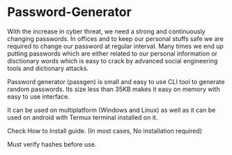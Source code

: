# Password-Generator

With the increase in cyber threat, we need a strong and continuously changing passwords. In offices and to keep our personal stuffs safe we are required to change our password at regular interval. Many times we end up putting passwords which are either related to our personal information or disctionary words which is easy to crack by advanced social engineering tools and dictionary attacks. 

Password generator (passgen) is small and easy to use CLI tool to generate random passwords. Its size less than 35KB makes it easy on memory with easy to use interface.

It can be used on multiplatform (Windows and Linux) as well as it can be used on android with Termux terminal installed on it.

Check How to Install guide. (In most cases, No installation required)

Must verify hashes before use.
